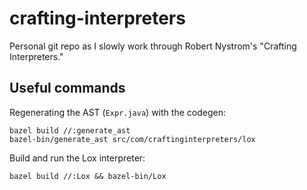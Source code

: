# crafting-interpreters

Personal git repo as I slowly work through Robert Nystrom's "Crafting
Interpreters."

## Useful commands

Regenerating the AST (`Expr.java`) with the codegen:

```
bazel build //:generate_ast
bazel-bin/generate_ast src/com/craftinginterpreters/lox
```

Build and run the Lox interpreter:

```
bazel build //:Lox && bazel-bin/Lox
```
